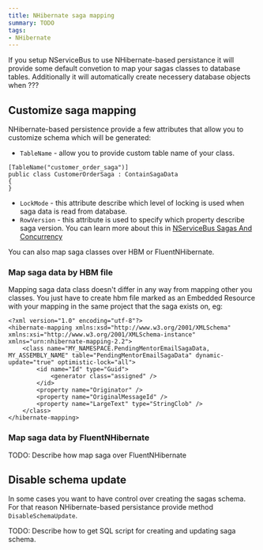 ```yaml
---
title: NHibernate saga mapping
summary: TODO
tags:
- NHibernate
---
```


If you setup NServiceBus to use NHibernate-based persistance it will provide some default convetion to map your sagas classes to database tables. 
Additionally it will automatically create necessery database objects when ???

## Customize saga mapping

NHibernate-based persistence provide a few attributes that allow you to customize schema which will be generated:

* `TableName` - allow you to provide custom table name of your class.
```
[TableName("customer_order_saga")]
public class CustomerOrderSaga : ContainSagaData
{
}
```
* `LockMode` - this attribute describe which level of locking is used when saga data is read from database.
* `RowVersion` - this attribute is used to specify which property describe saga version. 
You can learn more about this in [NServiceBus Sagas And Concurrency](http://docs.particular.net/nservicebus/nservicebus-sagas-and-concurrency)

You can also map saga classes over HBM or FluentNHibernate. 

### Map saga data by HBM file
Mapping saga data class doesn't differ in any way from mapping other you classes. You just have to create hbm file marked as an Embedded Resource with your mapping in the same project that the saga exists on, eg:

```
<?xml version="1.0" encoding="utf-8"?>
<hibernate-mapping xmlns:xsd="http://www.w3.org/2001/XMLSchema" xmlns:xsi="http://www.w3.org/2001/XMLSchema-instance" xmlns="urn:nhibernate-mapping-2.2">
    <class name="MY_NAMESPACE.PendingMentorEmailSagaData, MY_ASSEMBLY_NAME" table="PendingMentorEmailSagaData" dynamic-update="true" optimistic-lock="all">
        <id name="Id" type="Guid">
            <generator class="assigned" />
        </id>
        <property name="Originator" />
        <property name="OriginalMessageId" />
        <property name="LargeText" type="StringClob" />
    </class>
</hibernate-mapping>
```

### Map saga data by FluentNHibernate
TODO: Describe how map saga over FluentNHibernate

## Disable schema update

In some cases you want to have control over creating the sagas schema.
For that reason NHibernate-based persistance provide method `DisableSchemaUpdate`.

TODO: Describe how to get SQL script for creating and updating saga schema.